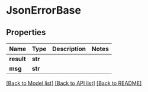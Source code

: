 # JsonErrorBase


## Properties
Name | Type | Description | Notes
------------ | ------------- | ------------- | -------------
**result** | **str** |  | 
**msg** | **str** |  | 

[[Back to Model list]](../README.md#documentation-for-models) [[Back to API list]](../README.md#documentation-for-api-endpoints) [[Back to README]](../README.md)


